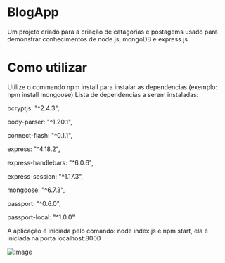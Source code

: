 # BlogApp

Um projeto criado para a criação de catagorias e postagems usado para demonstrar conhecimentos de node.js, mongoDB e express.js

# Como utilizar

Utilize o commando npm install para instalar as dependencias (exemplo: npm install mongoose)
Lista de dependencias a serem instaladas:

bcryptjs: "^2.4.3",

body-parser: "^1.20.1",

connect-flash: "^0.1.1",

express: "^4.18.2",

express-handlebars: "^6.0.6",

express-session: "^1.17.3",

mongoose: "^6.7.3",

passport: "^0.6.0",

passport-local: "^1.0.0"

A aplicação é iniciada pelo comando: node index.js e npm start, ela é iniciada na porta localhost:8000

![image](https://user-images.githubusercontent.com/66483360/206799488-9dd75f89-b4dc-461e-b8fc-d9f8e56932ff.png)
